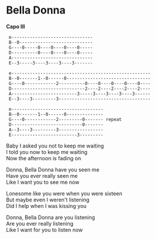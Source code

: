 # Bella Donna

**Capo III**

``` 
 e-------------------------------
 B--0----------------------------
 G----0-----0----0----0----0-----
 D----------0----0----0----0-----
 A-------------------------------
 E--3-----3----3----3----3-------
```

``` 
 e-----------------------------------------------------
 B--0-------1--0------0--------------------------------
 G----0------------2----------0----0----0----0----0----
 D----------------------------2----2----2----2----2----
 A-------------------------3-----3----3----3----3------
 E--3----3---------3-----------------------------------
```

``` 
 e-----------------------------------
 B--0-------1--0------0--------------
 G----0------------2---------0------- repeat
 D---------------------------0-------
 A--3----3---------3-----------------
 E-------------------------3---------
```

  
Baby I asked you not to keep me waiting  
I told you now to keep me waiting  
Now the afternoon is fading on  
  
Donna, Bella Donna have you seen me  
Have you ever really seen me  
Like I want you to see me now  
  
Lonesome like you were when you were sixteen  
But maybe even I weren't listening  
Did I help when I was kissing you  
  
Donna, Bella Donna are you listening  
Are you ever really listening  
Like I want for you to listen now

